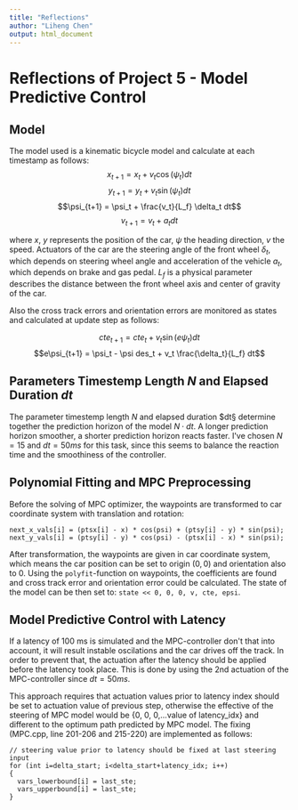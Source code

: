 ```yaml
---
title: "Reflections"
author: "Liheng Chen"
output: html_document
---
```


# Reflections of Project 5 - Model Predictive Control

## Model

The model used is a kinematic bicycle model and calculate at each timestamp as follows: 
$$x_{t+1} = x_t + v_t \cos(\psi_t) dt$$
$$y_{t+1} = y_t + v_t \sin(\psi_t) dt$$
$$\psi_{t+1} = \psi_t + \frac{v_t}{L_f} \delta_t dt$$
$$v_{t+1} = v_t + a_t dt $$

where $x$, $y$ represents the position of the car, $\psi$ the heading direction, $v$ the speed. Actuators of the car are the steering angle of the front wheel $\delta_t$, which depends on steering wheel angle and acceleration of the vehicle $a_t$, which depends on brake and gas pedal. $L_f$ is a physical parameter describes the distance between the front wheel axis and center of gravity of the car. 

Also the cross track errors and orientation errors are monitored as states and calculated at update step as follows: 

$$cte_{t+1} = cte_t + v_t \sin(e\psi_t) dt$$
$$e\psi_{t+1} = \psi_t - \psi des_t + v_t \frac{\delta_t}{L_f} dt$$

## Parameters Timestemp Length $N$ and Elapsed Duration $dt$

The parameter timestemp length $N$ and elapsed duration $dt§ determine together the prediction horizon of the model $N \cdot dt$. A longer prediction horizon smoother, a shorter prediction horizon reacts faster. I've chosen $N = 15$ and $dt = 50ms$ for this task, since this seems to balance the reaction time and the smoothiness of the controller. 

## Polynomial Fitting and MPC Preprocessing
Before the solving of MPC optimizer, the waypoints are transformed to car coordinate system with translation and rotation:  
```
next_x_vals[i] = (ptsx[i] - x) * cos(psi) + (ptsy[i] - y) * sin(psi);
next_y_vals[i] = (ptsy[i] - y) * cos(psi) - (ptsx[i] - x) * sin(psi);
```
After transformation, the waypoints are given in car coordinate system, which means the car position can be set to origin $(0,0)$ and orientation also to 0. Using the `polyfit`-function on waypoints, the coefficients are found and cross track error and orientation error could be calculated. The state of the model can be then set to: `state << 0, 0, 0, v, cte, epsi`. 


## Model Predictive Control with Latency
If a latency of 100 ms is simulated and the MPC-controller don't that into account, it will result instable oscilations and the car drives off the track. In order to prevent that, the actuation after the latency should be applied before the latency took place. This is done by using the 2nd actuation of the MPC-controller since $dt=50ms$. 

This approach requires that actuation values prior to latency index should be set to actuation value of previous step, otherwise the effective of the steering of MPC model would be {0, 0, 0,...value of latency_idx} and different to the optimum path predicted by MPC model. The fixing (MPC.cpp, line 201-206 and 215-220) are implemented as follows:
```{c}
// steering value prior to latency should be fixed at last steering input
for (int i=delta_start; i<delta_start+latency_idx; i++)
{
  vars_lowerbound[i] = last_ste;
  vars_upperbound[i] = last_ste;
}
```
